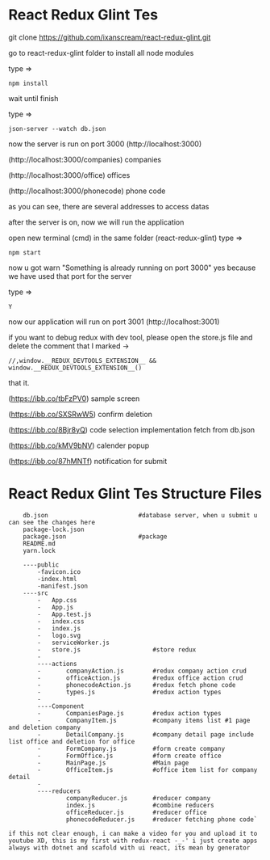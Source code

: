 React Redux Glint Tes
=========================



git clone https://github.com/ixanscream/react-redux-glint.git

go to react-redux-glint folder to install all node modules

type => 

```
npm install
```

wait until finish

type => 

```
json-server --watch db.json
```

now the server is run on port 3000 (http://localhost:3000)

(http://localhost:3000/companies) companies

(http://localhost:3000/office) offices

(http://localhost:3000/phonecode) phone code


as you can see, there are several addresses to access datas

after the server is on, now we will run the application

open new terminal (cmd) in the same folder (react-redux-glint)
type => 

```
npm start
```

now u got warn "Something is already running on port 3000"
yes because we have used that port for the server

type => 

```Y``` 

now our application will run on port 3001  (http://localhost:3001)
 
if you want to debug redux with dev tool, please open the store.js file and delete the comment that I marked
->   
```
//,window.__REDUX_DEVTOOLS_EXTENSION__ && window.__REDUX_DEVTOOLS_EXTENSION__()  
```

that it.


(https://ibb.co/tbFzPV0) sample screen

(https://ibb.co/SXSRwW5) confirm deletion

(https://ibb.co/8Bjr8yQ) code selection implementation fetch from db.json

(https://ibb.co/kMV9bNV) calender popup

(https://ibb.co/87hMNTf) notification for submit



React Redux Glint Tes Structure Files
=========================

```
    db.json                         #database server, when u submit u can see the changes here
    package-lock.json
    package.json                    #package
    README.md
    yarn.lock
    
    ----public
        -favicon.ico
        -index.html
        -manifest.json   
    ----src
        -   App.css
        -   App.js
        -   App.test.js
        -   index.css
        -   index.js
        -   logo.svg
        -   serviceWorker.js
        -   store.js                    #store redux
        -   
        ----actions
        -       companyAction.js        #redux company action crud
        -       officeAction.js         #redux office action crud
        -       phonecodeAction.js      #redux fetch phone code
        -       types.js                #redux action types
        -       
        ----Component
        -       CompaniesPage.js        #redux action types
        -       CompanyItem.js          #company items list #1 page and deletion company
        -       DetailCompany.js        #company detail page include list office and deletion for office
        -       FormCompany.js          #form create company
        -       FormOffice.js           #form create office
        -       MainPage.js             #Main page
        -       OfficeItem.js           #office item list for company detail
        -       
        ----reducers    
                companyReducer.js       #reducer company        
                index.js                #combine reducers
                officeReducer.js        #reducer office
                phonecodeReducer.js     #reducer fetching phone code`
```

```
if this not clear enough, i can make a video for you and upload it to youtube XD, this is my first with redux-react -_-' i just create apps always with dotnet and scafold with ui react, its mean by generator
```
            
